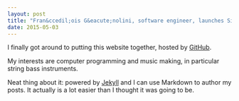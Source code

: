 ```yaml
---
layout: post
title: "Fran&ccedil;ois G&eacute;nolini, software engineer, launches Site"
date: 2015-05-03
---
```


I finally got around to putting this website together, hosted by [GitHub](https://github.com/).

My interests are computer programming and music making, in particular string bass instruments.

Neat thing about it: powered by [Jekyll](http://jekyllrb.com/) and I can use Markdown to author my posts.
It actually is a lot easier than I thought it was going to be.
